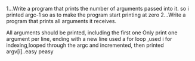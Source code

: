 1...Write a program that prints the number of arguments passed into it.
so i printed argc-1 so as to make the program  start printing at zero
2...Write a program that prints all arguments it receives.

All arguments should be printed, including the first one
Only print one argument per line, ending with a new line
used a for loop ,used i for indexing,looped through the argc and incremented, then printed argv[i]..easy peasy